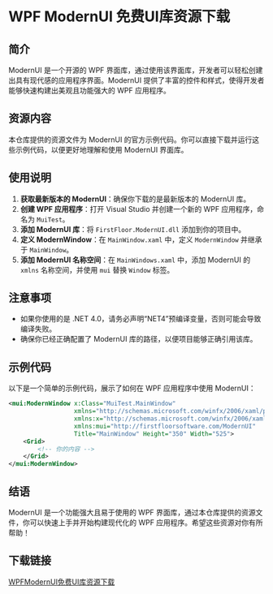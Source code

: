 # WPF ModernUI 免费UI库资源下载

## 简介

ModernUI 是一个开源的 WPF 界面库，通过使用该界面库，开发者可以轻松创建出具有现代感的应用程序界面。ModernUI 提供了丰富的控件和样式，使得开发者能够快速构建出美观且功能强大的 WPF 应用程序。

## 资源内容

本仓库提供的资源文件为 ModernUI 的官方示例代码。你可以直接下载并运行这些示例代码，以便更好地理解和使用 ModernUI 界面库。

## 使用说明

1. **获取最新版本的 ModernUI**：确保你下载的是最新版本的 ModernUI 库。
2. **创建 WPF 应用程序**：打开 Visual Studio 并创建一个新的 WPF 应用程序，命名为 `MuiTest`。
3. **添加 ModernUI 库**：将 `FirstFloor.ModernUI.dll` 添加到你的项目中。
4. **定义 ModernWindow**：在 `MainWindow.xaml` 中，定义 `ModernWindow` 并继承于 `MainWindow`。
5. **添加 ModernUI 名称空间**：在 `MainWindows.xaml` 中，添加 ModernUI 的 `xmlns` 名称空间，并使用 `mui` 替换 `Window` 标签。

## 注意事项

- 如果你使用的是 .NET 4.0，请务必声明“NET4”预编译变量，否则可能会导致编译失败。
- 确保你已经正确配置了 ModernUI 库的路径，以便项目能够正确引用该库。

## 示例代码

以下是一个简单的示例代码，展示了如何在 WPF 应用程序中使用 ModernUI：

```xml
<mui:ModernWindow x:Class="MuiTest.MainWindow"
                  xmlns="http://schemas.microsoft.com/winfx/2006/xaml/presentation"
                  xmlns:x="http://schemas.microsoft.com/winfx/2006/xaml"
                  xmlns:mui="http://firstfloorsoftware.com/ModernUI"
                  Title="MainWindow" Height="350" Width="525">
    <Grid>
        <!-- 你的内容 -->
    </Grid>
</mui:ModernWindow>
```

## 结语

ModernUI 是一个功能强大且易于使用的 WPF 界面库，通过本仓库提供的资源文件，你可以快速上手并开始构建现代化的 WPF 应用程序。希望这些资源对你有所帮助！

## 下载链接

[WPFModernUI免费UI库资源下载](https://pan.quark.cn/s/05354c41fbd4)